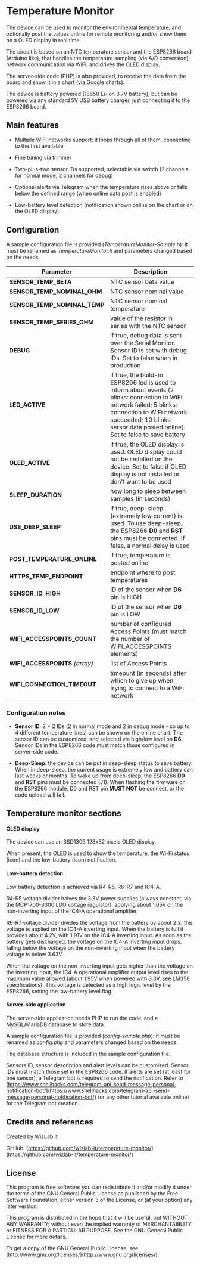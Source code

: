 # Temperature Monitor

The device can be used to monitor the environmental temperature, and optionally post the values online for remote monitoring and/or show them on a OLED display in real time.

The circuit is based on an NTC temperature sensor and the ESP8266 board (Arduino like), that handles the temperature sampling (via A/D conversion), network communication via WiFi, and drives the OLED display.

The server-side code (PHP) is also provided, to receive the data from the board and show it in a chart (via Google charts).

The device is battery powered (18650 Li-ion 3.7V battery), but can be powered via any standard 5V USB battery charger, just connecting it to the ESP8266 board.



## Main features

- Multiple WiFi networks support: it loops through all of them, connecting to the first available

- Fine tuning via trimmer

- Two-plus-two sensor IDs supported, selectable via switch (2 channels for normal mode, 2 channels for debug)

- Optional alerts via Telegram when the temperature rises above or falls below the defined range (when online data post is enabled)

- Low-battery level detection (notification shown online on the chart or on the OLED display)



## Configuration

A sample configuration file is provided (*TemperatureMonitor-Sample.h*): it must be renamed as *TemperatureMonitor.h* and parameters changed based on the needs.

| Parameter | Description |
| --------- | ----------- |
| **SENSOR_TEMP_BETA** | NTC sensor beta value |
| **SENSOR_TEMP_NOMINAL_OHM** | NTC sensor nominal value |
| **SENSOR_TEMP_NOMINAL_TEMP** | NTC sensor nominal temperature |
| **SENSOR_TEMP_SERIES_OHM** | value of the resistor in series with the NTC sensor |
| **DEBUG** | if true, debug data is sent over the Serial Monitor. Sensor ID is set with debug IDs. Set to false when in production |
| **LED_ACTIVE** | if true, the build-in ESP8266 led is used to inform about events (2 blinks: connection to WiFi network failed; 5 blinks: connection to WiFi network succeeded; 10 blinks: sersor data posted online). Set to false to save battery |
| **OLED_ACTIVE** | if true, the OLED display is used. OLED display could not be installed on the device. Set to false if OLED display is not installed or don't want to be used |
| **SLEEP_DURATION** | how long to sleep between samples (in seconds) |
| **USE_DEEP_SLEEP** | if true, deep-sleep (extremely low current) is used. To use deep-sleep, the ESP8266 **D0** and **RST** pins must be connected. If false, a normal delay is used |
| **POST_TEMPERATURE_ONLINE** | if true, temperature is posted online |
| **HTTPS_TEMP_ENDPOINT** | endpoint where to post temperatures |
| **SENSOR_ID_HIGH** | ID of the sensor when **D6** pin is HIGH |
| **SENSOR_ID_LOW** | ID of the sensor when **D6** pin is LOW |
| **WIFI_ACCESSPOINTS_COUNT** | number of configured Access Points (must match the number of WIFI_ACCESSPOINTS elements) |
| **WIFI_ACCESSPOINTS** *(array)* | list of Access Points |
| **WIFI_CONNECTION_TIMEOUT** | timeount (in seconds) after which to give up when trying to connect to a WiFi network |



### Configuration notes

- **Sensor ID**: 2 + 2 IDs (2 in normal mode and 2 in debug mode - so up to 4 different temperature lines) can be shown on the online chart. The sensor ID can be customized, and selected via high/low level on **D6**. Sendor IDs in the ESP8266 code must match those configured in server-side code.

- **Deep-Sleep**: the device can be put in deep-sleep status to save battery. When in deep-sleep, the current usage is extremely low and battery can last weeks or months.
To wake up from deep-sleep, the ESP8266 **D0** and **RST** pins must be connected (J1).
When flashing the firmware on the ESP8266 module, D0 and RST pin **MUST NOT** be connect, or the code upload will fail.



## Temperature monitor sections


#### OLED display

The device can use an SSD1306 128x32 pixels OLED display.

When present, the OLED is used to show the temperature, the Wi-Fi status (icon) and the low-battery (icon) notification.


#### Low-battery detection

Low battery detection is achieved via R4-R5, R6-R7 and IC4-A.

R4-R5 voltage divider halves the 3.3V power supplies (always constant, via the MCP1700-3300 LDO voltage regulator), applying about 1.65V on the non-inverting input of the IC4-A operational amplifier.

R6-R7 voltage divider divides the voltage from the battery by about 2.2; this voltage is applied on the IC4-A inverting input.
When the battery is full it provides about 4.2V, with 1.91V on the IC4-A inverting input. As soon as the battery gets discharged, the voltage on the IC4-A inverting input drops, falling below the voltage on the non-inverting input when the battery voltage is below 3.63V.

When the voltage on the non-inverting input gets higher than the voltage on the inverting input, the IC4-A operational amplifier output level rises to the maximum value allowed (about 1.95V when powered with 3.3V, see LM358 specifications).
This voltage is detected as a high logic level by the ESP8266, setting the low-battery level flag.


#### Server-side application

The server-side application needs PHP to run the code, and a MySQL/MariaDB database to store data.

A sample configuration file is provided (*config-sample.php*): it must be renamed as *config.php* and parameters changed based on the needs.

The database structure is included in the sample configuration file.

Sensors ID, sensor description and alert levels can be customized. Sensor IDs must match those set in the ESP8266 code. If alerts are set (at least for one sensor), a Telegram bot is required to send the notification.
Refer to [https://www.shellhacks.com/telegram-api-send-message-personal-notification-bot/](https://www.shellhacks.com/telegram-api-send-message-personal-notification-bot/) (or any other tutorial available online) for the Telegram bot creation.



## Credits and references

Created by [WizLab.it](https://www.wizlab.it/)

GitHub: [https://github.com/wizlab-it/temperature-monitor/](https://github.com/wizlab-it/temperature-monitor/)



## License

This program is free software: you can redistribute it and/or modify it under the terms of the GNU General Public License as published by the Free Software Foundation, either version 3 of the License, or (at your option) any later version.

This program is distributed in the hope that it will be useful, but WITHOUT ANY WARRANTY; without even the implied warranty of MERCHANTABILITY or FITNESS FOR A PARTICULAR PURPOSE. See the GNU General Public License for more details.

To get a copy of the GNU General Public License, see [http://www.gnu.org/licenses/](http://www.gnu.org/licenses/)